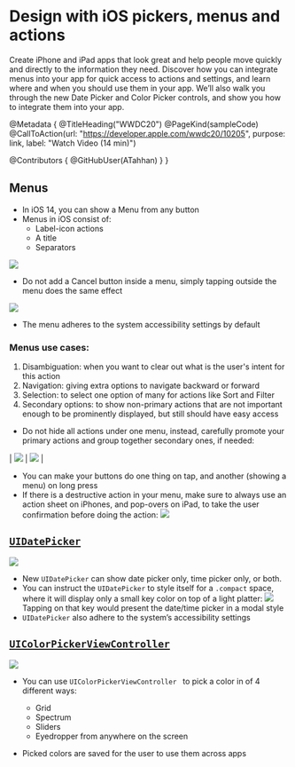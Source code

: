 # Design with iOS pickers, menus and actions

Create iPhone and iPad apps that look great and help people move quickly and directly to the information they need. Discover how you can integrate menus into your app for quick access to actions and settings, and learn where and when you should use them in your app. We’ll also walk you through the new Date Picker and Color Picker controls, and show you how to integrate them into your app.

@Metadata {
   @TitleHeading("WWDC20")
   @PageKind(sampleCode)
   @CallToAction(url: "https://developer.apple.com/wwdc20/10205", purpose: link, label: "Watch Video (14 min)")

   @Contributors {
      @GitHubUser(ATahhan)
   }
}



## Menus

* In iOS 14, you can show a Menu from any button
* Menus in iOS consist of:
  * Label-icon actions
  * A title
  * Separators

![][image-1]

* Do not add a Cancel button inside a menu, simply tapping outside the menu does the same effect

![][image-2]

* The menu adheres to the system accessibility settings by default

### Menus use cases:

1. Disambiguation: when you want to clear out what is the user's intent for this action
2. Navigation: giving extra options to navigate backward or forward
3. Selection: to select one option of many for actions like Sort and Filter
4. Secondary options: to show non-primary actions that are not important enough to be prominently displayed, but still should have easy access

* Do not hide all actions under one menu, instead, carefully promote your primary actions and group together secondary ones, if needed:

| ![][image-3] | ![][image-4] |

* You can make your buttons do one thing on tap, and another (showing a menu) on long press
* If there is a destructive action in your menu, make sure to always use an action sheet on iPhones, and pop-overs on iPad, to take the user confirmation before doing the action:
![][image-5]

## [`UIDatePicker`][UIDatePickerDoc]

![][image-6]

* New `UIDatePicker` can show date picker only, time picker only, or both.
* You can instruct the `UIDatePicker` to style itself for a `.compact` space, where it will display only a small key color on top of a light platter:
![][image-7]
Tapping on that key would present the date/time picker in a modal style
* `UIDatePicker` also adhere to the system’s accessibility settings

## [`UIColorPickerViewController`][colorPickerDoc]

![][image-8]

* You can use `UIColorPickerViewController ` to pick a color in of 4 different ways:
	* Grid
	* Spectrum
	* Sliders
  * Eyedropper from anywhere on the screen
  
* Picked colors are saved for the user to use them across apps

[image-1]:	WWDC20-10205-menu_constructs
[image-2]:	WWDC20-10205-no_menu_cancel
[image-3]:	WWDC20-10205-grouping_all_actions
[image-4]:	WWDC20-10205-not_grouping_all_actions
[image-5]:	WWDC20-10205-destructive_confirmation
[image-6]:	WWDC20-10205-uidatepicker
[image-7]:	WWDC20-10205-date_time_picker_compact
[image-8]:	WWDC20-10205-uicolorpicker

[UIDatePickerDoc]: https://developer.apple.com/documentation/uikit/uidatepicker
[colorPickerDoc]: https://developer.apple.com/documentation/uikit/uicolorpickerviewcontroller

